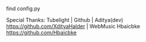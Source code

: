 find config.py



Special Thanks: Tubelight | Github | Aditya(dev) https://github.com/XdityaHalder | WebMusic
Hbaicbke https://github.com/Hbaicbke 

